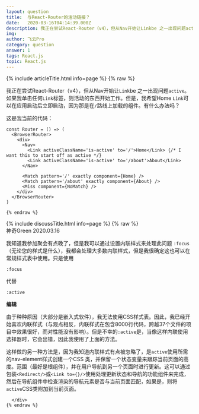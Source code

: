 ```yaml
---
layout: question
title:  与React-Router的活动链接？
date:   2020-03-16T04:14:39.000Z
description: 我正在尝试React-Router（v4），但从Nav开始让Linkbe 之一出现问题active。如果我单击任何Link标签，则活动的东西开始工作。但是...
img: 
author: 飞云Pro
category: question
answer: 1
tags: React.js
topic: React.js
---
```

<div class="article-root">
  <div class="article">
    {% include articleTitle.html info=page %}
    {% raw %}
    <div class="article-content"><p><font style="vertical-align: inherit;"><font style="vertical-align: inherit;">我正在尝试React-Router（v4），但从Nav开始让</font></font><code>Link</code><font style="vertical-align: inherit;"><font style="vertical-align: inherit;">be </font><font style="vertical-align: inherit;">之一</font><font style="vertical-align: inherit;">出现问题</font></font><code>active</code><font style="vertical-align: inherit;"><font style="vertical-align: inherit;">。</font><font style="vertical-align: inherit;">如果我单击任何</font></font><code>Link</code><font style="vertical-align: inherit;"><font style="vertical-align: inherit;">标签，则活动的东西开始工作。</font><font style="vertical-align: inherit;">但是，我希望Home </font></font><code>Link</code><font style="vertical-align: inherit;"><font style="vertical-align: inherit;">可以在应用启动后立即启动，因为那是在</font></font><code>/</code><font style="vertical-align: inherit;"><font style="vertical-align: inherit;">路线</font><font style="vertical-align: inherit;">上加载的组件</font><font style="vertical-align: inherit;">。</font><font style="vertical-align: inherit;">有什么办法吗？</font></font></p>

<p><font style="vertical-align: inherit;"><font style="vertical-align: inherit;">这是我当前的代码：</font></font></p>

<pre><code>const Router = () =&gt; (<font></font>
  &lt;BrowserRouter&gt;<font></font>
    &lt;div&gt;<font></font>
      &lt;Nav&gt;<font></font>
        &lt;Link activeClassName='is-active' to='/'&gt;Home&lt;/Link&gt; {/* I want this to start off as active */}<font></font>
        &lt;Link activeClassName='is-active' to='/about'&gt;About&lt;/Link&gt;<font></font>
      &lt;/Nav&gt;<font></font>
<font></font>
      &lt;Match pattern='/' exactly component={Home} /&gt;<font></font>
      &lt;Match pattern='/about' exactly component={About} /&gt;<font></font>
      &lt;Miss component={NoMatch} /&gt;<font></font>
    &lt;/div&gt;<font></font>
  &lt;/BrowserRouter&gt;<font></font>
)<font></font>
</code></pre></div>
    {% endraw %}
  </div>

  <div class="discuss-wrapper">
    {% include discussTitle.html info=page %}
    {% raw %}
    <div class="discuss-item">
        <div class="discuss-parent">
          <div class="discuss-meta">
            <span class="discuss-user">神奇Green</span>
            <span class="discuss-time">2020.03.16</span>
          </div>
          <div class="discuss-comment"><p><font style="vertical-align: inherit;"><font style="vertical-align: inherit;">我知道我参加聚会有点晚了，但是我可以通过设置内联样式来处理此问题 
     </font></font><code>:focus</code><font style="vertical-align: inherit;"><font style="vertical-align: inherit;">（无论您的样式是什么），我都会处理大多数内联样式，但是我很确定这也可以在常规样式表中使用。</font><font style="vertical-align: inherit;">只是使用</font></font></p>

<pre><code>:focus
</code></pre>

<p><font style="vertical-align: inherit;"><font style="vertical-align: inherit;">代替</font></font></p>

<pre><code>:active
</code></pre>

<p><strong><font style="vertical-align: inherit;"><font style="vertical-align: inherit;">编辑</font></font></strong></p>

<p><font style="vertical-align: inherit;"><font style="vertical-align: inherit;">由于种种原因（大部分是嵌入式软件），我无法使用CSS样式表。</font><font style="vertical-align: inherit;">因此，我已经开始喜欢内联样式（与观点相反，内联样式在包含8000行代码，跨越37个文件的项目中效果很好，而对性能没有影响）。</font><font style="vertical-align: inherit;">但是不幸的</font></font><code>:active</code><font style="vertical-align: inherit;"><font style="vertical-align: inherit;">是，当像这样内联使用选择器时，它会出错，因此我使用了上面的方法。</font></font></p>

<p><font style="vertical-align: inherit;"><font style="vertical-align: inherit;">这样做的另一种方法是，因为我知道内联样式有点被忽略了，是</font></font><code>active</code><font style="vertical-align: inherit;"><font style="vertical-align: inherit;">使用所需的nav-element样式</font><font style="vertical-align: inherit;">创建一个CSS </font><font style="vertical-align: inherit;">类，并保留一个状态变量来跟踪当前页面的高度。范围（最好是根组件），并在用户导航到另一个页面时进行更新。</font><font style="vertical-align: inherit;">这可以通过包装</font></font><code>&lt;Redirect/&gt;</code><font style="vertical-align: inherit;"><font style="vertical-align: inherit;">或</font></font><code>&lt;Link to={}/&gt;</code><font style="vertical-align: inherit;"><font style="vertical-align: inherit;">使用处理更新状态和导航的功能组件</font><font style="vertical-align: inherit;">来完成</font><font style="vertical-align: inherit;">，然后在导航组件中检查渲染的导航元素是否与当前页面匹配，如果是，则将</font></font><code>active</code><font style="vertical-align: inherit;"><font style="vertical-align: inherit;">CSS类</font><font style="vertical-align: inherit;">附加到当前页面</font><font style="vertical-align: inherit;">。</font></font></p></div>
        </div>
        
      </div>
    {% endraw %}
  </div>
<div>
